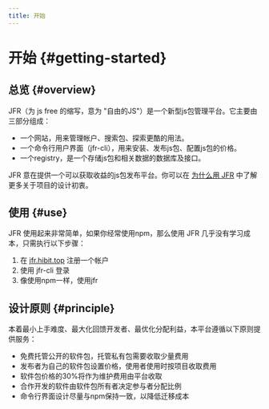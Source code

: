 ```yaml
---
title: 开始
---
```

# 开始 {#getting-started}

## 总览 {#overview}

JFR（为 js free 的缩写，意为 "自由的JS"）是一个新型js包管理平台。它主要由三部分组成：

- 一个网站，用来管理帐户、搜索包、探索更酷的用法。
- 一个命令行用户界面（jfr-cli），用来安装、发布js包、配置js包的价格。
- 一个registry，是一个存储js包和相关数据的数据库及接口。

JFR 意在提供一个可以获取收益的js包发布平台。你可以在 [为什么用 JFR](./why) 中了解更多关于项目的设计初衷。

## 使用 {#use}

JFR 使用起来非常简单，如果你经常使用npm，那么使用 JFR 几乎没有学习成本，只需执行以下步骤：

1. 在 [jfr.hibit.top](https://jfr.hibit.top) 注册一个帐户
2. 使用 jfr-cli 登录
3. 像使用npm一样，使用jfr

## 设计原则 {#principle}

本着最小上手难度、最大化回馈开发者、最优化分配利益，本平台遵循以下原则提供服务：

- 免费托管公开的软件包，托管私有包需要收取少量费用
- 发布者为自己的软件包设置价格，使用者使用时按项目收取费用
- 软件包价格的30%将作为维护费用由平台收取
- 合作开发的软件由软件包所有者决定参与者分配比例
- 命令行界面设计尽量与npm保持一致，以降低迁移成本

